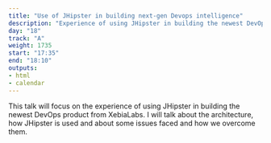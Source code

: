 ```yaml
---
title: "Use of JHipster in building next-gen Devops intelligence"
description: "Experience of using JHipster in building the newest DevOps product from XebiaLabs."
day: "18"
track: "A"
weight: 1735
start: "17:35"
end: "18:10"
outputs:
- html
- calendar
---
```


This talk will focus on the experience of using JHipster in building the newest DevOps product from XebiaLabs. I will talk about the architecture, how JHipster is used and about some issues faced and how we overcome them.
